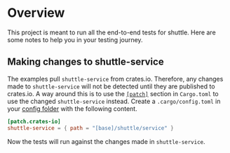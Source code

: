 # Overview
This project is meant to run all the end-to-end tests for shuttle. Here are some notes to help you in your testing
journey.

## Making changes to shuttle-service
The examples pull `shuttle-service` from crates.io. Therefore, any changes made to `shuttle-service` will not be detected
until they are published to crates.io. A way around this is to use the
[`[patch]`](https://doc.rust-lang.org/cargo/reference/overriding-dependencies.html#the-patch-section) section in
`Cargo.toml` to use the changed `shuttle-service` instead. Create a `.cargo/config.toml` in your
[config folder](https://doc.rust-lang.org/cargo/reference/config.html) with the following content.

``` toml
[patch.crates-io]
shuttle-service = { path = "[base]/shuttle/service" }
```

Now the tests will run against the changes made in `shuttle-service`.
